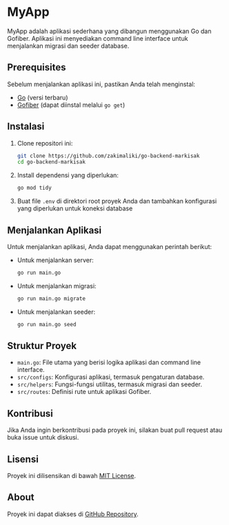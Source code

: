 # MyApp

MyApp adalah aplikasi sederhana yang dibangun menggunakan Go dan Gofiber. Aplikasi ini menyediakan command line interface untuk menjalankan migrasi dan seeder database.

## Prerequisites

Sebelum menjalankan aplikasi ini, pastikan Anda telah menginstal:

- [Go](https://golang.org/dl/) (versi terbaru)
- [Gofiber](https://gofiber.io/docs) (dapat diinstal melalui `go get`)

## Instalasi

1. Clone repositori ini:  
   ```bash
   git clone https://github.com/zakimaliki/go-backend-markisak
   cd go-backend-markisak
   ```

2. Install dependensi yang diperlukan:  
   ```bash
   go mod tidy
   ```

3. Buat file `.env` di direktori root proyek Anda dan tambahkan konfigurasi yang diperlukan untuk koneksi database

## Menjalankan Aplikasi

Untuk menjalankan aplikasi, Anda dapat menggunakan perintah berikut:

- Untuk menjalankan server:  
  ```bash
  go run main.go
  ```

- Untuk menjalankan migrasi:  
  ```bash
  go run main.go migrate
  ```

- Untuk menjalankan seeder:  
  ```bash
  go run main.go seed
  ```

## Struktur Proyek

- `main.go`: File utama yang berisi logika aplikasi dan command line interface.
- `src/configs`: Konfigurasi aplikasi, termasuk pengaturan database.
- `src/helpers`: Fungsi-fungsi utilitas, termasuk migrasi dan seeder.
- `src/routes`: Definisi rute untuk aplikasi Gofiber.

## Kontribusi

Jika Anda ingin berkontribusi pada proyek ini, silakan buat pull request atau buka issue untuk diskusi.

## Lisensi

Proyek ini dilisensikan di bawah [MIT License](LICENSE).

## About

Proyek ini dapat diakses di [GitHub Repository](https://github.com/zakimaliki/go-backend-markisak).